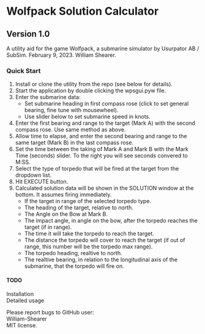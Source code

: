 # Wolfpack Solution Calculator
## Version 1.0
A utility aid for the game Wolfpack, a submarine simulator by Usurpator AB / SubSim.
February 9, 2023. William Shearer.  

### Quick Start  
1. Install or clone the utility from the repo (see below for details).  
2. Start the application by double clicking the wpsgui.pyw file.  
3. Enter the submarine data:
	* Set submarine heading in first compass rose (click to set general bearing, fine tune with mousewheel).  
	* Use slider below to set submarine speed in knots.  
4. Enter the first bearing and range to the target (Mark A) with the second compass rose. Use same method as above.  
5. Allow time to elapse, and enter the second bearing and range to the same target (Mark B) in the last compass rose.  
6. Set the time between the taking of Mark A and Mark B with the Mark Time (seconds) slider. To the right you will see seconds convered to M:SS.  
7. Select the type of torpedo that will be fired at the target from the dropdown list.  
8. Hit EXECUTE button.  
9. Calculated solution data will be shown in the SOLUTION window at the bottom. It assumes firing immediately.  
	* If the target in range of the selected torpedo type.  
	* The heading of the target, relative to north.  
	* The Angle on the Bow at Mark B.  
	* The impact angle, in angle on the bow, after the torpedo reaches the target (if in range).  
	* The time it will take the torpedo to reach the target.  
	* The distance the torpedo will cover to reach the target (if out of range, this number will be the torpedo max range).  
	* The torpedo heading, realtive to north.  
	* The realtive bearing, in relation to the longitudinal axis of the submarine, that the torpedo will fire on.  

#### TODO  
Installation  
Detailed usage  


Please report bugs to GitHub user:  
William-Shearer  
MIT license.  
  
